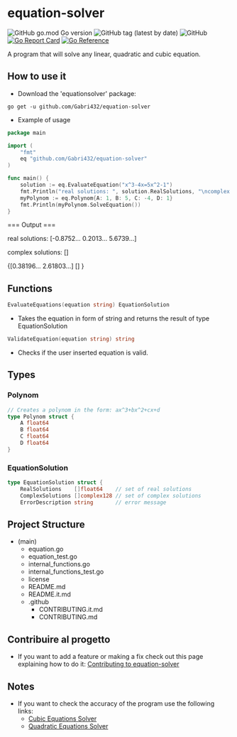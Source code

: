 # equation-solver
![GitHub go.mod Go version](https://img.shields.io/github/go-mod/go-version/Gabri432/equation-solver)
![GitHub tag (latest by date)](https://img.shields.io/github/v/tag/Gabri432/equation-solver)
![GitHub](https://img.shields.io/github/license/Gabri432/equation-solver)
[![Go Report Card](https://goreportcard.com/badge/github.com/Gabri432/equation-solver)](https://goreportcard.com/report/github.com/Gabri432/equation-solver)
[![Go Reference](https://pkg.go.dev/badge/github.com/Gabri432/equation-solver.svg)](https://pkg.go.dev/github.com/Gabri432/equation-solver)

A program that will solve any linear, quadratic and cubic equation.

## How to use it
- Download the 'equationsolver' package:
```
go get -u github.com/Gabri432/equation-solver
```

- Example of usage
```go
package main

import (
    "fmt"
    eq "github.com/Gabri432/equation-solver"
)

func main() {
    solution := eq.EvaluateEquation("x^3-4x=5x^2-1")
    fmt.Println("real solutions: ", solution.RealSolutions, "\ncomplex solutions:", solution.ComplexSolutions)
    myPolynom := eq.Polynom{A: 1, B: 5, C: -4, D: 1}
    fmt.Println(myPolynom.SolveEquation())
}

```
=== Output ===

real solutions: [-0.8752... 0.2013... 5.6739...]

complex solutions: []

{[0.38196... 2.61803...] [] }

## Functions
```go
EvaluateEquations(equation string) EquationSolution
```
  - Takes the equation in form of string and returns the result of type EquationSolution

```go
ValidateEquation(equation string) string
```
  - Checks if the user inserted equation is valid.

## Types
### Polynom
```go
// Creates a polynom in the form: ax^3+bx^2+cx+d
type Polynom struct {
	A float64
	B float64
	C float64
	D float64
}
```
### EquationSolution
```go
type EquationSolution struct {
	RealSolutions    []float64    // set of real solutions
	ComplexSolutions []complex128 // set of complex solutions
	ErrorDescription string       // error message
```

## Project Structure
- (main)
  - equation.go
  - equation_test.go
  - internal_functions.go
  - internal_functions_test.go
  - license
  - README.md
  - README.it.md
  - .github
    - CONTRIBUTING.it.md
    - CONTRIBUTING.md

## Contribuire al progetto
- If you want to add a feature or making a fix check out this page explaining how to do it: [Contributing to equation-solver](https://github.com/Gabri432/equation-solver/blob/master/.github/CONTRIBUTING.it.md)

## Notes
- If you want to check the accuracy of the program use the following links:
  - [Cubic Equations Solver](https://www.calculatorsoup.com/calculators/algebra/cubicequation.php)
  - [Quadratic Equations Solver](https://www.calculatorsoup.com/calculators/algebra/quadratic-formula-calculator.php)
